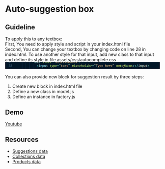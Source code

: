 # Auto-suggestion box

## Guideline

To apply this to any textbox:\
First, You need to apply style and script in your index.html file\
Second, You can change your textbox by changing code on line 28 in index.html. To use another style for that input, add new class to that input and define its style in file assets/css/autocomplete.css
![image](./assets/img/img1.PNG)

You can also provide new block for suggestion result by three steps:

1. Create new block in index.html file
2. Define a new class in model.js
3. Define an instance in factory.js

## Demo

[Youtube](https://youtu.be/Ytyhdc37uqc)

## Resources

- [Suggestions data](http://www.json-generator.com/api/json/get/bZCGtZOqDC?indent=2)
- [Collections data](http://www.json-generator.com/api/json/get/bTwjXsUGGa?indent=2)
- [Products data](http://www.json-generator.com/api/json/get/bULaCnUWGa?indent=2)
